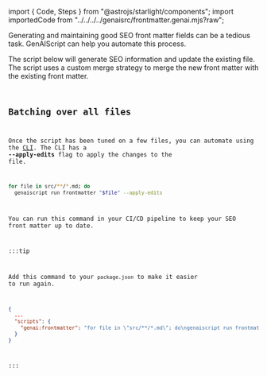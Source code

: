 import { Code, Steps } from "@astrojs/starlight/components";
import importedCode from "../../../../genaisrc/frontmatter.genai.mjs?raw";

Generating and maintaining good SEO front matter fields can be a tedious task.
GenAIScript can help you automate this process.

The script below will generate SEO information
and update the existing file. The script uses a custom merge strategy
to merge the new front matter with the existing front matter.

<Code
  code={importedCode}
  wrap={true}
  lang="js"
  title="slides.genai.mjs"
/>

## Batching over all files

Once the script has been tuned on a few files, you can automate using
the [CLI](/genaiscript/reference/cli). The CLI has a **--apply-edits** flag to apply the changes to the file.

```sh
for file in src/**/*.md; do
  genaiscript run frontmatter "$file" --apply-edits
```

You can run this command in your CI/CD pipeline to keep your SEO front matter up to date.

:::tip

Add this command to your `package.json` to make it easier to run again.

```json title="package.json"
{
  ...
  "scripts": {
    "genai:frontmatter": "for file in \"src/**/*.md\"; do\ngenaiscript run frontmatter \"$file\" --apply-edits\ndone",
  }
}
```

:::